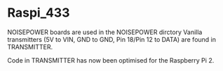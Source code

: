 Raspi_433
=========

NOISEPOWER boards are used in the NOISEPOWER dirctory
Vanilla transmitters (5V to VIN, GND to GND, Pin 18/Pin 12 to DATA) are found in TRANSMITTER.

Code in TRANSMITTER has now been optimised for the Raspberry Pi 2.
